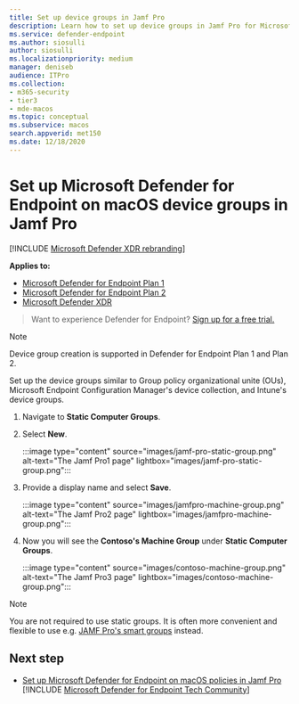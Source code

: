 ```yaml
---
title: Set up device groups in Jamf Pro
description: Learn how to set up device groups in Jamf Pro for Microsoft Defender for Endpoint on macOS
ms.service: defender-endpoint
ms.author: siosulli
author: siosulli
ms.localizationpriority: medium
manager: deniseb
audience: ITPro
ms.collection: 
- m365-security
- tier3
- mde-macos
ms.topic: conceptual
ms.subservice: macos
search.appverid: met150
ms.date: 12/18/2020
---
```


# Set up Microsoft Defender for Endpoint on macOS device groups in Jamf Pro

[!INCLUDE [Microsoft Defender XDR rebranding](../../includes/microsoft-defender.md)]

**Applies to:**
- [Microsoft Defender for Endpoint Plan 1](https://go.microsoft.com/fwlink/p/?linkid=2154037)
- [Microsoft Defender for Endpoint Plan 2](https://go.microsoft.com/fwlink/p/?linkid=2154037)
- [Microsoft Defender XDR](https://go.microsoft.com/fwlink/?linkid=2118804)

> Want to experience Defender for Endpoint? [Sign up for a free trial.](https://signup.microsoft.com/create-account/signup?products=7f379fee-c4f9-4278-b0a1-e4c8c2fcdf7e&ru=https://aka.ms/MDEp2OpenTrial?ocid=docs-wdatp-investigateip-abovefoldlink)

> [!NOTE]
> Device group creation is supported in Defender for Endpoint Plan 1 and Plan 2.  

Set up the device groups similar to Group policy  organizational unite (OUs), Microsoft Endpoint Configuration Manager's device collection, and Intune's device groups.

1. Navigate to **Static Computer Groups**.

2. Select **New**. 

   :::image type="content" source="images/jamf-pro-static-group.png" alt-text="The Jamf Pro1 page" lightbox="images/jamf-pro-static-group.png":::

3. Provide a display name and select **Save**.

   :::image type="content" source="images/jamfpro-machine-group.png" alt-text="The Jamf Pro2 page" lightbox="images/jamfpro-machine-group.png":::

4. Now you will see the **Contoso's Machine Group** under **Static Computer Groups**.

   :::image type="content" source="images/contoso-machine-group.png" alt-text="The Jamf Pro3 page" lightbox="images/contoso-machine-group.png":::

> [!NOTE]
> You are not required to use static groups. It is often more convenient and flexible to use e.g. [JAMF Pro's smart groups](https://docs.jamf.com/10.40.0/jamf-pro/documentation/Smart_Groups.html) instead.

## Next step
- [Set up Microsoft Defender for Endpoint on macOS policies in Jamf Pro](mac-jamfpro-policies.md)
[!INCLUDE [Microsoft Defender for Endpoint Tech Community](../../includes/defender-mde-techcommunity.md)]
